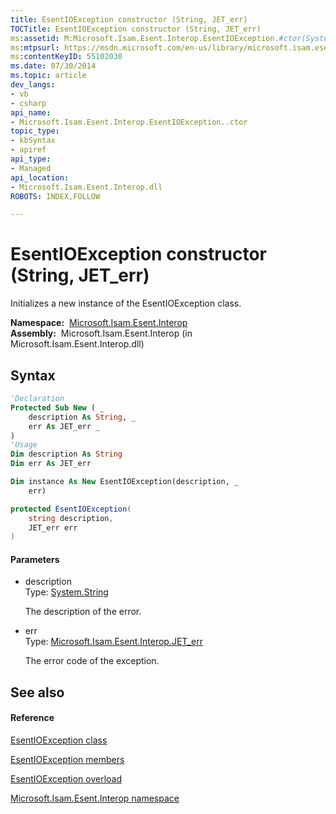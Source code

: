 ```yaml
---
title: EsentIOException constructor (String, JET_err)
TOCTitle: EsentIOException constructor (String, JET_err)
ms:assetid: M:Microsoft.Isam.Esent.Interop.EsentIOException.#ctor(System.String,Microsoft.Isam.Esent.Interop.JET_err)
ms:mtpsurl: https://msdn.microsoft.com/en-us/library/microsoft.isam.esent.interop.esentioexception.esentioexception(v=EXCHG.10)
ms:contentKeyID: 55102030
ms.date: 07/30/2014
ms.topic: article
dev_langs:
- vb
- csharp
api_name: 
- Microsoft.Isam.Esent.Interop.EsentIOException..ctor
topic_type: 
- kbSyntax
- apiref
api_type: 
- Managed
api_location: 
- Microsoft.Isam.Esent.Interop.dll
ROBOTS: INDEX,FOLLOW

---
```


# EsentIOException constructor (String, JET_err)

Initializes a new instance of the EsentIOException class.

**Namespace:**  [Microsoft.Isam.Esent.Interop](hh596136\(v=exchg.10\).md)  
**Assembly:**  Microsoft.Isam.Esent.Interop (in Microsoft.Isam.Esent.Interop.dll)

## Syntax

``` vb
'Declaration
Protected Sub New ( _
    description As String, _
    err As JET_err _
)
'Usage
Dim description As String
Dim err As JET_err

Dim instance As New EsentIOException(description, _
    err)
```

``` csharp
protected EsentIOException(
    string description,
    JET_err err
)
```

#### Parameters

  - description  
    Type: [System.String](https://docs.microsoft.com/dotnet/api/system.string?redirectedfrom=MSDN)  
    
    The description of the error.

<!-- end list -->

  - err  
    Type: [Microsoft.Isam.Esent.Interop.JET_err](hh564840\(v=exchg.10\).md)  
    
    The error code of the exception.

## See also

#### Reference

[EsentIOException class](dn319595\(v=exchg.10\).md)

[EsentIOException members](dn334537\(v=exchg.10\).md)

[EsentIOException overload](dn334540\(v=exchg.10\).md)

[Microsoft.Isam.Esent.Interop namespace](hh596136\(v=exchg.10\).md)

